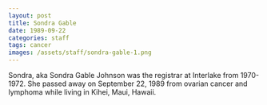 ```yaml
---
layout: post
title: Sondra Gable
date: 1989-09-22
categories: staff
tags: cancer
images: /assets/staff/sondra-gable-1.png
---
```

Sondra, aka Sondra Gable Johnson was the registrar at Interlake from 1970-1972. She passed away on September 22, 1989 from ovarian cancer and lymphoma while living in Kihei, Maui, Hawaii.
